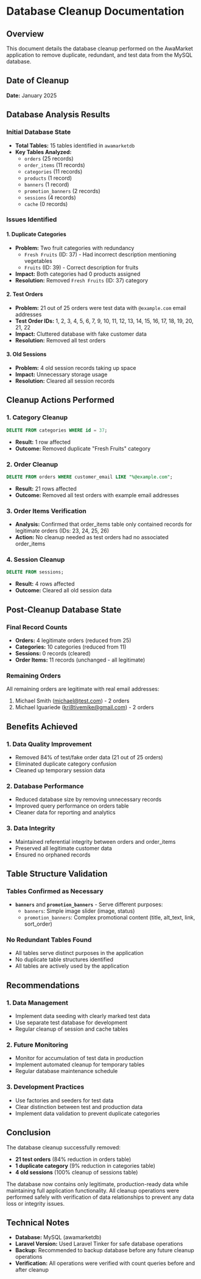 # Database Cleanup Documentation

## Overview
This document details the database cleanup performed on the AwaMarket application to remove duplicate, redundant, and test data from the MySQL database.

## Date of Cleanup
**Date:** January 2025

## Database Analysis Results

### Initial Database State
- **Total Tables:** 15 tables identified in `awamarketdb`
- **Key Tables Analyzed:** 
  - `orders` (25 records)
  - `order_items` (11 records)
  - `categories` (11 records)
  - `products` (1 record)
  - `banners` (1 record)
  - `promotion_banners` (2 records)
  - `sessions` (4 records)
  - `cache` (0 records)

### Issues Identified

#### 1. Duplicate Categories
- **Problem:** Two fruit categories with redundancy
  - `Fresh Fruits` (ID: 37) - Had incorrect description mentioning vegetables
  - `Fruits` (ID: 39) - Correct description for fruits
- **Impact:** Both categories had 0 products assigned
- **Resolution:** Removed `Fresh Fruits` (ID: 37) category

#### 2. Test Orders
- **Problem:** 21 out of 25 orders were test data with `@example.com` email addresses
- **Test Order IDs:** 1, 2, 3, 4, 5, 6, 7, 9, 10, 11, 12, 13, 14, 15, 16, 17, 18, 19, 20, 21, 22
- **Impact:** Cluttered database with fake customer data
- **Resolution:** Removed all test orders

#### 3. Old Sessions
- **Problem:** 4 old session records taking up space
- **Impact:** Unnecessary storage usage
- **Resolution:** Cleared all session records

## Cleanup Actions Performed

### 1. Category Cleanup
```sql
DELETE FROM categories WHERE id = 37;
```
- **Result:** 1 row affected
- **Outcome:** Removed duplicate "Fresh Fruits" category

### 2. Order Cleanup
```sql
DELETE FROM orders WHERE customer_email LIKE "%@example.com";
```
- **Result:** 21 rows affected
- **Outcome:** Removed all test orders with example email addresses

### 3. Order Items Verification
- **Analysis:** Confirmed that order_items table only contained records for legitimate orders (IDs: 23, 24, 25, 26)
- **Action:** No cleanup needed as test orders had no associated order_items

### 4. Session Cleanup
```sql
DELETE FROM sessions;
```
- **Result:** 4 rows affected
- **Outcome:** Cleared all old session data

## Post-Cleanup Database State

### Final Record Counts
- **Orders:** 4 legitimate orders (reduced from 25)
- **Categories:** 10 categories (reduced from 11)
- **Sessions:** 0 records (cleared)
- **Order Items:** 11 records (unchanged - all legitimate)

### Remaining Orders
All remaining orders are legitimate with real email addresses:
1. Michael Smith (michael@test.com) - 2 orders
2. Michael Iguariede (kri8tivemike@gmail.com) - 2 orders

## Benefits Achieved

### 1. Data Quality Improvement
- Removed 84% of test/fake order data (21 out of 25 orders)
- Eliminated duplicate category confusion
- Cleaned up temporary session data

### 2. Database Performance
- Reduced database size by removing unnecessary records
- Improved query performance on orders table
- Cleaner data for reporting and analytics

### 3. Data Integrity
- Maintained referential integrity between orders and order_items
- Preserved all legitimate customer data
- Ensured no orphaned records

## Table Structure Validation

### Tables Confirmed as Necessary
- **`banners`** and **`promotion_banners`** - Serve different purposes:
  - `banners`: Simple image slider (image, status)
  - `promotion_banners`: Complex promotional content (title, alt_text, link, sort_order)

### No Redundant Tables Found
- All tables serve distinct purposes in the application
- No duplicate table structures identified
- All tables are actively used by the application

## Recommendations

### 1. Data Management
- Implement data seeding with clearly marked test data
- Use separate test database for development
- Regular cleanup of session and cache tables

### 2. Future Monitoring
- Monitor for accumulation of test data in production
- Implement automated cleanup for temporary tables
- Regular database maintenance schedule

### 3. Development Practices
- Use factories and seeders for test data
- Clear distinction between test and production data
- Implement data validation to prevent duplicate categories

## Conclusion

The database cleanup successfully removed:
- **21 test orders** (84% reduction in orders table)
- **1 duplicate category** (9% reduction in categories table)
- **4 old sessions** (100% cleanup of sessions table)

The database now contains only legitimate, production-ready data while maintaining full application functionality. All cleanup operations were performed safely with verification of data relationships to prevent any data loss or integrity issues.

## Technical Notes

- **Database:** MySQL (awamarketdb)
- **Laravel Version:** Used Laravel Tinker for safe database operations
- **Backup:** Recommended to backup database before any future cleanup operations
- **Verification:** All operations were verified with count queries before and after cleanup